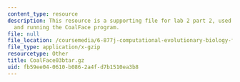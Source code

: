 ```yaml
---
content_type: resource
description: This resource is a supporting file for lab 2 part 2, used installing
  and running the CoalFace program.
file: null
file_location: /coursemedia/6-877j-computational-evolutionary-biology-fall-2005/fb59ee040610b0862a4fd7b1510ea3b8_CoalFace03btar.gz
file_type: application/x-gzip
resourcetype: Other
title: CoalFace03btar.gz
uid: fb59ee04-0610-b086-2a4f-d7b1510ea3b8
---
```

